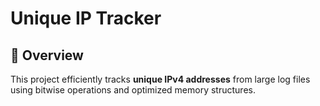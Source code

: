 # Unique IP Tracker

## 📌 Overview
This project efficiently tracks **unique IPv4 addresses** from large log files using bitwise operations and optimized memory structures.
